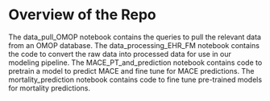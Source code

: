 # Overview of the Repo
The data_pull_OMOP notebook contains the queries to pull the relevant data from an OMOP database. The data_processing_EHR_FM notebook contains the code to convert the raw data into processed data for use in our modeling pipeline. The MACE_PT_and_prediction notebook contains code to pretrain a model to predict MACE and fine tune for MACE predictions. The mortality_prediction notebook contains code to fine tune pre-trained models for mortality predictions.

